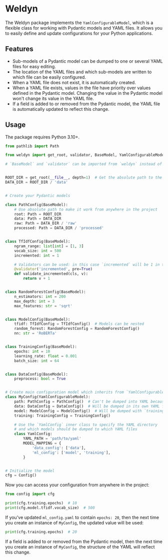# Weldyn

The Weldyn package implements the `YamlConfigurableModel`, which is a flexible class for working with Pydantic models and YAML files.
It allows you to easily define and update configurations for your Python applications.

## Features

- Sub-models of a Pydantic model can be dumped to one or several YAML files for easy editing.
- The location of the YAML files and which sub-models are written to which file can be easily configured.
- When a YAML file does not exist, it is automatically created.
- When a YAML file exists, values in the file have priority over values defined in the Pydantic model. Changing the value in the Pydantic model won't change its value in the YAML file.
- If a field is added to or removed from the Pydantic model, the YAML file is automatically updated to reflect this change. 

## Usage

The package requires Python 3.10+.

```python
from pathlib import Path

from weldyn import get_root, validator, BaseModel, YamlConfigurableModel

# `BaseModel` and `validator` can be imported from `weldyn` instead of `pydantic`


ROOT_DIR = get_root(__file__, depth=1)  # Get the absolute path to the project's root directory
DATA_DIR = ROOT_DIR / 'data'


# Create your Pydantic models

class PathConfig(BaseModel):
    # Use absolute path to make it work from anywhere in the project
    root: Path = ROOT_DIR
    data: Path = DATA_DIR
    raw: Path = DATA_DIR / 'raw'
    processed: Path = DATA_DIR / 'processed'


class TfIdfConfig(BaseModel):
    ngram_range: list[int] = [1, 3]
    vocab_size: int = 500
    incremented: int = 1

    # Validators can be used: in this case `incremented` will be 1 in the YAML file, but 2 in the Pydantic model
    @validator('incremented', pre=True)
    def validate_incremented(cls, v):
        return v + 1


class RandomForestConfig(BaseModel):
    n_estimators: int = 200
    max_depth: int = 3
    max_features: str = 'sqrt'


class ModelConfig(BaseModel):
    tfidf: TfIdfConfig = TfIdfConfig()  # Models can be nested
    random_forest: RandomForestConfig = RandomForestConfig()
    nn: str = 'RoBERTa'


class TrainingConfig(BaseModel):
    epochs: int = 10
    learning_rate: float = 0.001
    batch_size: int = 64


class DataConfig(BaseModel):
    preprocess: bool = True


# Create main configuration model which inherits from `YamlConfigurableModel`
class MyConfig(YamlConfigurableModel):
    path: PathConfig = PathConfig()  # Can't be dumped into YAML because `Path` objects are not serializable
    data: DataConfig = DataConfig()  # Will be dumped in its own YAML file
    model: ModelConfig = ModelConfig()  # Will be dumped with `training` sub-model
    training: TrainingConfig = TrainingConfig()

    # Use the `YamlConfig` inner class to specify the YAML directory
    # and which models should be dumped to which YAML files
    class YamlConfig:
        YAML_PATH = 'path/to/yaml'
        MODEL_MAPPING = {
            'data_config': ['data'],
            'ml_config': ['model', 'training'],
        }


# Initialize the model
cfg = Config()
```

Now you can access your configuration from anywhere in the project:
```python
from config import cfg

print(cfg.training.epochs)  # 10
print(cfg.model.tfidf.vocab_size)  # 500
```

If you've updated `ml_config.yaml` to contain `epochs: 20`, then the next time you create an instance of `MyConfig`, the updated value will be used:

```python
print(cfg.training.epochs)  # 20
```

If a field is added to or removed from the Pydantic model, then the next time you create an instance of `MyConfig`, the structure of the YAML will reflect this change.
